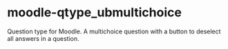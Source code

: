 moodle-qtype_ubmultichoice
==========================

Question type for Moodle. A multichoice question with a button to deselect all answers in a question.
